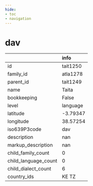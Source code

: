 ```yaml
---
hide:
- toc
- navigation
---
```

# dav
|                      | info     |
|:---------------------|:---------|
| id                   | tait1250 |
| family_id            | atla1278 |
| parent_id            | tait1249 |
| name                 | Taita    |
| bookkeeping          | False    |
| level                | language |
| latitude             | -3.79347 |
| longitude            | 38.57254 |
| iso639P3code         | dav      |
| description          | nan      |
| markup_description   | nan      |
| child_family_count   | 0        |
| child_language_count | 0        |
| child_dialect_count  | 6        |
| country_ids          | KE TZ    |